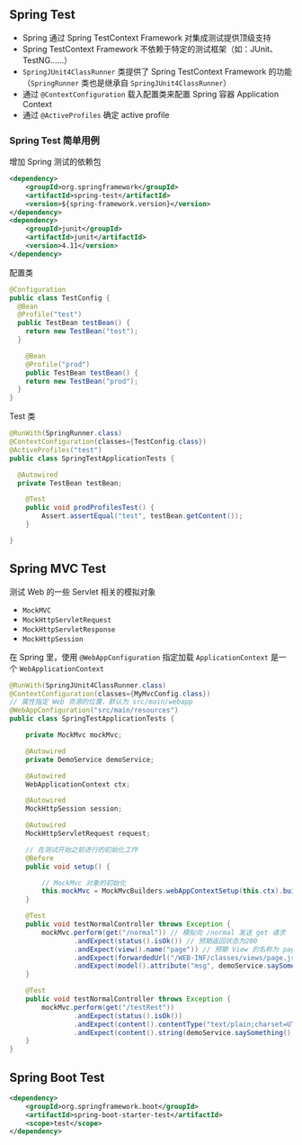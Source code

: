 ## Spring Test
* Spring 通过 Spring TestContext Framework 对集成测试提供顶级支持
* Spring TestContext Framework 不依赖于特定的测试框架（如：JUnit、TestNG……）
* `SpringJUnit4ClassRunner` 类提供了 Spring TestContext Framework 的功能（`SpringRunner` 类也是继承自 `SpringJUnit4ClassRunner`）
* 通过 `@ContextConfiguration` 载入配置类来配置 Spring 容器 Application Context
* 通过 `@ActiveProfiles` 确定 active profile

### Spring Test 简单用例
增加 Spring 测试的依赖包
``` xml
<dependency>
	<groupId>org.springframework</groupId>
	<artifactId>spring-test</artifactId>
    <version>${spring-framework.version}</version>
</dependency>
<dependency>
	<groupId>junit</groupId>
	<artifactId>junit</artifactId>
    <version>4.11</version>
</dependency>
```
配置类
``` java
@Configuration
public class TestConfig {
  @Bean
  @Profile("test")
  public TestBean testBean() {
    return new TestBean("test");
  }

	@Bean
	@Profile("prod")
	public TestBean testBean() {
    return new TestBean("prod");
  }
}
```
Test 类
``` java
@RunWith(SpringRunner.class)
@ContextConfiguration(classes={TestConfig.class})
@ActiveProfiles("test")
public class SpringTestApplicationTests {

  @Autowired
  private TestBean testBean;

	@Test
	public void prodProfilesTest() {
	    Assert.assertEqual("test", testBean.getContent());
	}

}
```

## Spring MVC Test
测试 Web 的一些 Servlet 相关的模拟对象
* `MockMVC`
* `MockHttpServletRequest`
* `MockHttpServletResponse`
* `MockHttpSession`

在 Spring 里，使用 `@WebAppConfiguration` 指定加载 `ApplicationContext` 是一个 `WebApplicationContext`

``` java
@RunWith(SpringJUnit4ClassRunner.class)
@ContextConfiguration(classes={MyMvcConfig.class})
// 属性指定 Web 资源的位置，默认为 src/main/webapp
@WebAppConfiguration("src/main/resources")
public class SpringTestApplicationTests {

    private MockMvc mockMvc;

    @Autowired
    private DemoService demoService;

    @Autowired
    WebApplicationContext ctx;

    @Autowired
    MockHttpSession session;

    @Autowired
    MockHttpServletRequest request;

    // 在测试开始之前进行的初始化工作
    @Before
    public void setup() {

        // MockMvc 对象的初始化
        this.mockMvc = MockMvcBuilders.webAppContextSetup(this.ctx).build();
    }

    @Test
    public void testNormalController throws Exception {
        mockMvc.perform(get("/normal")) // 模拟向 /normal 发送 get 请求
                .andExpect(status().isOk()) // 预期返回状态为200
                .andExpect(view().name("page")) // 预期 View 的名称为 page
                .andExpect(forwardedUrl("/WEB-INF/classes/views/page.jsp")) // 预期页面转向的真正路径为 /WEB-INF/classes/views/page.jsp
                .andExpect(model().attribute("msg", demoService.saySomething()));   // 预期 model 里 msg 的值为 demoService.saySomething() 的返回值
    }

    @Test
    public void testNormalController throws Exception {
        mockMvc.perform(get("/testRest"))
                .andExpect(status().isOk())
                .andExpect(content().contentType("text/plain;charset=UTF-8")) // 预期返回值的媒体类型为 text/plain;charset=UTF-8
                .andExpect(content().string(demoService.saySomething())) // 预期返回值的内容为 demoService.saySomething() 的返回值
    }
}
```

## Spring Boot Test
``` xml
<dependency>
	<groupId>org.springframework.boot</groupId>
	<artifactId>spring-boot-starter-test</artifactId>
	<scope>test</scope>
</dependency>
```